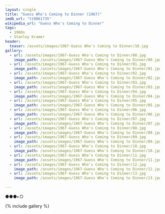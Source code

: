 ```yaml
---
layout: single
title: "Guess Who's Coming to Dinner (1967)"
imdb_url: "tt0061735"
wikipedia_url: "Guess Who's Coming to Dinner"
tags:
  - 1960s 
  - Stanley Kramer
header:
  teaser: /assets/images/1967-Guess Who's Coming to Dinner/10.jpg
gallery:
  - url: /assets/images/1967-Guess Who's Coming to Dinner/00.jpg
    image_path: /assets/images/1967-Guess Who's Coming to Dinner/00.jpg  
  - url: /assets/images/1967-Guess Who's Coming to Dinner/01.jpg
    image_path: /assets/images/1967-Guess Who's Coming to Dinner/01.jpg
  - url: /assets/images/1967-Guess Who's Coming to Dinner/02.jpg
    image_path: /assets/images/1967-Guess Who's Coming to Dinner/02.jpg
  - url: /assets/images/1967-Guess Who's Coming to Dinner/03.jpg
    image_path: /assets/images/1967-Guess Who's Coming to Dinner/03.jpg
  - url: /assets/images/1967-Guess Who's Coming to Dinner/04.jpg
    image_path: /assets/images/1967-Guess Who's Coming to Dinner/04.jpg
  - url: /assets/images/1967-Guess Who's Coming to Dinner/05.jpg
    image_path: /assets/images/1967-Guess Who's Coming to Dinner/05.jpg
  - url: /assets/images/1967-Guess Who's Coming to Dinner/06.jpg
    image_path: /assets/images/1967-Guess Who's Coming to Dinner/06.jpg
  - url: /assets/images/1967-Guess Who's Coming to Dinner/07.jpg
    image_path: /assets/images/1967-Guess Who's Coming to Dinner/07.jpg
  - url: /assets/images/1967-Guess Who's Coming to Dinner/08.jpg
    image_path: /assets/images/1967-Guess Who's Coming to Dinner/08.jpg
  - url: /assets/images/1967-Guess Who's Coming to Dinner/09.jpg
    image_path: /assets/images/1967-Guess Who's Coming to Dinner/09.jpg
  - url: /assets/images/1967-Guess Who's Coming to Dinner/10.jpg
    image_path: /assets/images/1967-Guess Who's Coming to Dinner/10.jpg
  - url: /assets/images/1967-Guess Who's Coming to Dinner/11.jpg
    image_path: /assets/images/1967-Guess Who's Coming to Dinner/11.jpg
  - url: /assets/images/1967-Guess Who's Coming to Dinner/12.jpg
    image_path: /assets/images/1967-Guess Who's Coming to Dinner/12.jpg
  - url: /assets/images/1967-Guess Who's Coming to Dinner/13.jpg
    image_path: /assets/images/1967-Guess Who's Coming to Dinner/13.jpg
 
---
```

●●●◐○

{% include gallery %}

